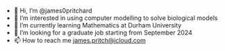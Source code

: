 - 👋 Hi, I’m @james0pritchard
- 👀 I’m interested in using computer modelling to solve biological models
- 🌱 I’m currently learning Mathematics at Durham University
- 📄 I’m looking for a graduate job starting from September 2024
- 📫 How to reach me james.pritch@icloud.com

<!---
james0pritchard/james0pritchard is a ✨ special ✨ repository because its `README.md` (this file) appears on your GitHub profile.
You can click the Preview link to take a look at your changes.
--->

